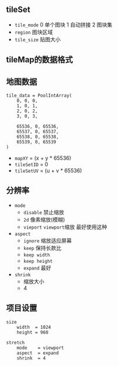 
## tileSet
- `tile_mode` 0 单个图块 1 自动拼接 2 图块集
- `region`    图块区域
- `tile_size` 贴图大小
## tileMap的数据格式



## 地图数据
```
tile_data = PoolIntArray( 
    0, 0, 0, 
    1, 0, 1, 
    2, 0, 2, 
    3, 0, 3, 
    
    65536, 0, 65536, 
    65537, 0, 65537, 
    65538, 0, 65538, 
    65539, 0, 65539 
)
```
- `mapXY`     = (x + y * 65536)
- `tileSetID` = 0
- `tileSetUV` = (u + v * 65536)
  

## 分辨率
- `mode`
  - `disable` 禁止缩放
  - `2d`      像素缩放(模糊)
  - `vieport` `viewport`缩放 最好使用这种
- `aspect`
  - `ignore`        缩放适应屏幕
  - `keep`          保持长款比
  - `keep width`    
  - `keep height`
  - `expand`        最好
- `shrink`
  - 缩放大小 
  - 4

## 项目设置
```
size
    width  = 1024
    height = 960

stretch
    mode    = viewport
    aspect  = expand
    shrink  = 4
```